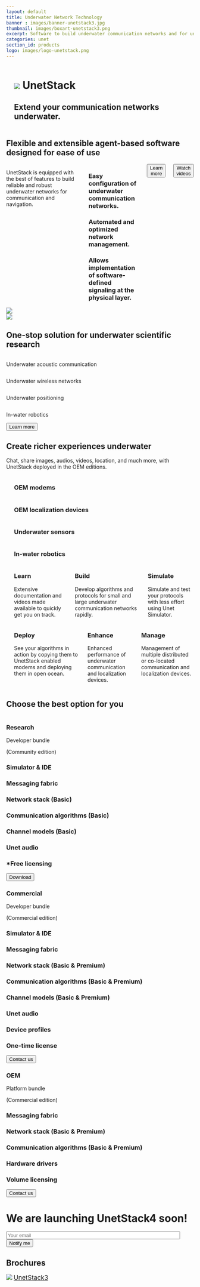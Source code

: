```yaml
---
layout: default
title: Underwater Network Technology
banner : images/banner-unetstack3.jpg
thumbnail: images/boxart-unetstack3.png
excerpt: Software to build underwater communication networks and for underwater navigation and positioning.
categories: unet
section_id: products
logo: images/logo-unetstack.png
---
```


<div class='full tall swan' style='background-image: url({{site.baseurl}}/{{page.banner}});'>
  <div class='large-12 columns'>
    <h1 class='banner-sub-heading'></h1>
    <div class='unet-banner-heading'>
      <h1 class='banner-text'>
        <img src='{{site.baseurl}}/{{page.logo}}'> UnetStack</h1>
      <h2 class='banner-sub-heading'>Extend your communication networks underwater.</h2>
    </div>
  </div>
</div>
<div class='two spacing'></div>
<div class='row row-width row-padding-bottom'>
  <div class='row row-padding-bottom'>
    <h2 class='section-heading'>Flexible and extensible agent-based software designed for ease of use</h2>
  </div>
  <div class='large-5 columns swan-flex-col'>
    <p class='row-padding-bottom'>UnetStack is equipped with the best of features to build reliable and robust underwater networks for communication and navigation.</p>
    <div>
      <div class="section-sub-heading">
        <i class="fa fa-check"></i>
          <h3><span class='swan-highlight'>Easy</span> configuration of underwater communication networks.</h3>
      </div>
      <div class='spacing'></div>
      <div class="section-sub-heading">
        <i class="fa fa-check"></i>
          <h3>Automated and <span class='swan-highlight'>optimized</span> network management.</h3>
      </div>
      <div class='spacing'></div>
      <div class="section-sub-heading">
        <i class="fa fa-check"></i>
          <h3>Allows implementation of <span class='swan-highlight'>software-defined</span> signaling at the physical layer.</h3>
      </div>
    </div>
    <div class='row row-padding-bottom'>
    <div class='large-10 columns media'>
      <div class='modem-type'>
      <a href='https://unetstack.net/' target="_blank"><button class='button-outline'>Learn more</button></a>
    </div>
    <div class='modem-type'>
      <a href='https://www.youtube.com/channel/UCnwSva23AuUCFPqgI0kPvdw' target="_blank"><button class='button-outline'>Watch videos</button></a>
    </div>
    </div>
  </div>
  </div>
  <div class='large-7 columns'>
    <img src='{{site.baseurl}}/images/Unetstack3-components.png'>
  </div>
</div>
<!-- Researh areas -->
<div class='bg-grey' style='position: relative;'>
  <img src='{{site.baseurl}}/images/logo-grey-unetstack.png' class='logo-overlay'>
  <div class='row'>
    <h2 class='section-heading'>One-stop solution for underwater scientific research</h2>
  </div>
  <div class='container row row-width'>
    <div class='large-3 columns swan-flex-col row-width'>
      <div class='accordion-container accordion-content-center'>
        <i class='fa fa-signal shadowed-icon'></i>
        <p class='large-text centered-text'>Underwater acoustic communication</p>
      </div>
    </div>
    <div class='large-3 columns swan-flex-col row-width'>
      <div class='accordion-container accordion-content-center'>
        <i class='fa fa-wifi shadowed-icon'></i>
        <p class='large-text centered-text'>Underwater wireless networks</p>
      </div>
    </div>
    <div class='large-3 columns swan-flex-col row-width'>
      <div class='accordion-container accordion-content-center'>
        <i class='fa fa-map-marker-alt shadowed-icon'></i>
        <p class='large-text centered-text'>Underwater positioning</p>
      </div>
    </div>
    <div class='large-3 columns swan-flex-col row-width'>
      <div class='accordion-container accordion-content-center'>
        <i class='fa fa-robot shadowed-icon'></i>
        <p class='large-text centered-text'>In-water robotics</p>
      </div>
    </div>
  </div>
  <div class='row accordion-row row-padding-bottom'>
    <div class='media'>
      <div class='modem-type'>
        <a href='https://blog.unetstack.net/' target="_blank"><button class='button-outline'>Learn more</button></a>
      </div>
    </div>
  </div>
</div>
<!-- Applications -->
<div>
  <div class='row'>
    <h2 class='section-heading'>Create richer experiences underwater</h2>
  </div>
  <div class='row row-width row-padding-bottom'>
    <p class='centered-text'>Chat, share images, audios, videos, location, and much more, with UnetStack deployed in the OEM editions.</p>
    <div class='accordion-row row-padding-bottom'>
      <div class='large-4 columns accordion-container'>
        <img alt="" src="{{site.baseurl}}/images/boxart-modem.jpg" />
        <div class='image-text category-content'>
          <h3>OEM modems</h3>
        </div>
      </div>
      <div class='large-4 columns accordion-container'>
        <img alt="" src="{{site.baseurl}}/images/boxart-localization.jpg" />
        <div class='image-text category-content'>
          <h3>OEM localization devices</h3>
        </div>
      </div>
    </div>
    <div class='accordion-row row-padding-bottom'>
      <div class='large-4 columns accordion-container'>
        <img alt="" src="{{site.baseurl}}/images/thumbnail-sensors.png" class='bg-light-orange'/>
        <div class='image-text category-content'>
          <h3>Underwater sensors</h3>
        </div>
      </div>
      <div class='large-4 columns accordion-container'>
        <img alt="" src="{{site.baseurl}}/images/boxart-Swanbot.jpg"/>
        <div class='image-text category-content'>
          <h3>In-water robotics</h3>
        </div>
      </div>
    </div>
  </div>
</div>
<div class='accordion-row'>
  <div class='large-6 columns accordion-img'>
    <img alt="" src="{{site.baseurl}}/images/large-boxart-unetsim.jpg"/>
  </div>
  <div class='large-1 column'></div>
  <div class='large-5 columns'>
    <div class='three spacing'></div>
    <div class='swan-flex-col'>
      <div class='section-sub-heading'>
        <i class='fa fa-graduation-cap shadowed-icon'></i>
        <div class='swan-flex-col'>
          <h3 class='large-text'>Learn</h3>
          <p class='large-12 columns'>Extensive documentation and videos made available to quickly get you on track.</p>
        </div>
      </div>
    </div>
    <div class='swan-flex-col'>
      <div class='section-sub-heading'>
        <i class='fa fa-code shadowed-icon'></i>
        <div class='swan-flex-col'>
          <h3 class='large-text'>Build</h3>
          <p class='large-12 columns'>Develop algorithms and protocols for small and large underwater communication networks rapidly.</p>
        </div>
      </div>
    </div>
    <div class='swan-flex-col'>
      <div class='section-sub-heading'>
        <i class='fa fa-play shadowed-icon'></i>
        <div class='swan-flex-col'>
          <h3 class='large-text'>Simulate</h3>
          <p class='large-12 columns'>Simulate and test your protocols with less effort using <span class='swan-highlight'>Unet Simulator</span>.</p>
        </div>
      </div>
    </div>
  </div>
</div>
<div class='accordion-row'> 
  <div class='large-6 columns'>
    <div class='two spacing'></div>
    <div class='swan-flex-col'>
      <div class='section-sub-heading'>
        <i class='fa fa-anchor shadowed-icon'></i>
        <div class='swan-flex-col'>
          <h3 class='large-text'>Deploy</h3>
          <p class='large-12 columns'>See your algorithms in action by copying them to UnetStack enabled modems and deploying them in open ocean.</p>
        </div>
      </div>
    </div>
    <div class='swan-flex-col'>
      <div class='section-sub-heading'>
        <i class='fa fa-chart-line shadowed-icon'></i>
        <div class='swan-flex-col'>
          <h3 class='large-text'>Enhance</h3>
          <p class='large-12 columns'>Enhanced performance of underwater communication and localization devices.</p>
        </div>
      </div>
    </div>
    <div class='swan-flex-col'>
      <div class='section-sub-heading'>
        <i class='fa fa-tasks shadowed-icon'></i>
        <div class='swan-flex-col'>
          <h3 class='large-text'>Manage</h3>
          <p class='large-12 columns'>Management of multiple distributed or co-located communication and localization devices.</p>
        </div>
      </div>
    </div>
  </div>
  <div class='large-6 columns accordion-img'>
    <img alt="" src="{{site.baseurl}}/images/large-boxart-network.jpg"/>
  </div>
</div>
<!-- Subscription models -->
<div class='bg-grey'>
  <div class='row row-padding-bottom'>
    <h2 class='section-heading'>Choose the best option for you</h2>
  </div>
  <div class='row row-width row-padding-bottom'>
    <div class='accordion-row row-padding-bottom'>
      <div class='large-4 columns'>
        <div class='accordion-container auto-height'>
          <div class='category-content'>
            <h3 class='large-text centered-text'>Research</h3>
          </div>
          <div class='bg-white accordion-container'>
            <div class='spacing'></div>
            <div class='accordion-container centered-text row-padding-bottom'>
              <p>Developer bundle</p>
              <p>(Community edition)</p>
            </div>
            <div class='accordion-container ml-3'>
              <div class="section-sub-heading">
                <i class="fa fa-check"></i>
                <h3>Simulator & IDE</h3>
              </div>
              <div class="section-sub-heading">
                <i class="fa fa-check"></i>
                <h3>Messaging fabric</h3>
              </div>
              <div class="section-sub-heading">
                <i class="fa fa-check"></i>
                <h3>Network stack (Basic)</h3>
              </div>
              <div class="section-sub-heading">
                <i class="fa fa-check"></i>
                <h3>Communication algorithms (Basic)</h3>
              </div>
              <div class="section-sub-heading">
                <i class="fa fa-check"></i>
                <h3>Channel models (Basic)</h3>
              </div>
              <div class="section-sub-heading">
                <i class="fa fa-check"></i>
                <h3>Unet audio</h3>
              </div>
              <div class="section-sub-heading">
                <i class="fa fa-check"></i>
                <h3>*Free licensing</h3>
              </div>
              <div class='row accordion-row row-padding-bottom'>
                <a href='https://blog.unetstack.net/' target="_blank">
                  <button class='button-outline'>Download</button>
                </a>
              </div>
            </div>
          </div>
        </div>
      </div>
      <div class='large-4 columns'>
        <div class='accordion-container auto-height'>
          <div class='category-content'>
            <h3 class='large-text centered-text'>Commercial</h3>
          </div>
          <div class='bg-white accordion-container'>
            <div class='spacing'></div>
            <div class='accordion-container centered-text row-padding-bottom'>
              <p>Developer bundle</p>
              <p>(Commercial edition)</p>
            </div>
            <div class='accordion-container ml-3'>
              <div class="section-sub-heading">
                <i class="fa fa-check"></i>
                <h3>Simulator & IDE</h3>
              </div>
              <div class="section-sub-heading">
                <i class="fa fa-check"></i>
                <h3>Messaging fabric</h3>
              </div>
              <div class="section-sub-heading">
                <i class="fa fa-check"></i>
                <h3>Network stack (Basic & Premium)</h3>
              </div>
              <div class="section-sub-heading">
                <i class="fa fa-check"></i>
                <h3>Communication algorithms (Basic & Premium)</h3>
              </div>
              <div class="section-sub-heading">
                <i class="fa fa-check"></i>
                <h3>Channel models (Basic & Premium)</h3>
              </div>
              <div class="section-sub-heading">
                <i class="fa fa-check"></i>
                <h3>Unet audio</h3>
              </div>
              <div class="section-sub-heading">
                <i class="fa fa-check"></i>
                <h3>Device profiles</h3>
              </div>
              <div class="section-sub-heading">
                <i class="fa fa-check"></i>
                <h3>One-time license</h3>
              </div>
              <div class='row accordion-row row-padding-bottom'>
                <a href='https://blog.unetstack.net/' target="_blank">
                  <button class='button-outline'>Contact us</button>
                </a>
              </div>
            </div>
          </div>
        </div>
      </div>
      <div class='large-4 columns'>
        <div class='accordion-container auto-height'>
          <div class='category-content'>
            <h3 class='large-text centered-text'>OEM</h3>
          </div>
          <div class='bg-white accordion-container'>
            <div class='spacing'></div>
            <div class='accordion-container centered-text row-padding-bottom'>
              <p>Platform bundle</p>
              <p>(Commercial edition)</p>
            </div>
            <div class='accordion-container ml-3'>
              <div class="section-sub-heading">
                <i class="fa fa-check"></i>
                <h3>Messaging fabric</h3>
              </div>
              <div class="section-sub-heading">
                <i class="fa fa-check"></i>
                <h3>Network stack (Basic & Premium)</h3>
              </div>
              <div class="section-sub-heading">
                <i class="fa fa-check"></i>
                <h3>Communication algorithms (Basic & Premium)</h3>
              </div>
              <div class="section-sub-heading">
                <i class="fa fa-check"></i>
                <h3>Hardware drivers</h3>
              </div>
              <div class="section-sub-heading">
                <i class="fa fa-check"></i>
                <h3>Volume licensing</h3>
              </div>
              <div class='row accordion-row row-padding-bottom'>
                <a href='https://blog.unetstack.net/' target="_blank">
                  <button class='button-outline'>Contact us</button>
                </a>
              </div>
            </div>
          </div>
        </div>
      </div>
    </div>
    <div class='accordion-row'>
      <h1> We are launching UnetStack4 soon!</h1>
      <div class='row accordion-row row-padding-bottom'>
        <div class='media'>
          <input type="text" placeholder="Your email" style="width:35em">
          <a href='https://www.youtube.com/watch?v=612MNtANjmQ&list=PLnqY-RltGuGXQuOxIvyBLoF-4W1dcZl5S' target="_blank" class='large-12 columns'>
            <button class='button-outline'>Notify me</button>
          </a>
        </div>
      </div>
    </div>
  </div>
</div>
<!-- Brochures -->
<div class='row row-width row-padding-bottom'>
  <div class='two spacing'></div>
  <h2>Brochures</h2>
  <div class="brochure-container">
    <a href="{{site.baseurl}}/brochures/UnetStack-Brochure.pdf"><img class="brochure-thumb" src="{{site.baseurl}}/brochures/unetstack.png"></a>
    <a href="{{site.baseurl}}/brochures/UnetStack-Brochure.pdf" target="_blank" style="font-size: 1.2em;">UnetStack3</a>
  </div>
</div>
